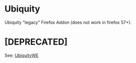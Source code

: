 # Ubiquity

Ubiquity "legacy" Firefox Addon (does not work in firefox 57+).

# [DEPRECATED]

See: [UbiquityWE](https://github.com/GChristensen/ubichr)